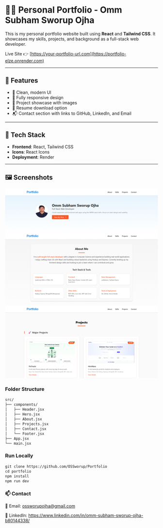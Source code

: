# 🧑‍💻 Personal Portfolio - Omm Subham Sworup Ojha

This is my personal portfolio website built using **React** and **Tailwind CSS**. It showcases my skills, projects, and background as a full-stack web developer.

Live Site 👉 [https://your-portfolio-url.com](https://portfolio-elze.onrender.com)

---

## 📌 Features

- 💼 Clean, modern UI
- 📱 Fully responsive design
- 📸 Project showcase with images
- 📄 Resume download option
- 📬 Contact section with links to GitHub, LinkedIn, and Email

---

## 🚀 Tech Stack

- **Frontend**: React, Tailwind CSS
- **Icons**: React Icons
- **Deployment**: Render

---

## 🖼️ Screenshots



![Home](./src/assets/Screenshots/1.png)
![About](./src/assets/Screenshots/2.png)
![Projects](./src/assets/Screenshots/3.png)
 

### Folder Structure

```
src/
├── components/
│   ├── Header.jsx
│   ├── Hero.jsx
│   ├── About.jsx
│   ├── Projects.jsx
│   ├── Contact.jsx
│   └── Footer.jsx
├── App.jsx
└── main.jsx

```

### Run Locally
```
git clone https://github.com/OSSworup/Portfolio
cd portfolio
npm install
npm run dev
```

### 📫 Contact
📧 Email: ossworupojha@gmail.com

🔗 LinkedIn: https://www.linkedin.com/in/omm-subham-sworup-ojha-b80144338/

